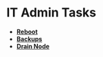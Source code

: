 # IT Admin Tasks

- **[Reboot](./reboot.md)**
- **[Backups](./backups/backups.md)**
- **[Drain Node](./drain.md)**
